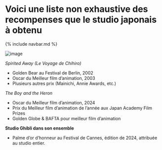 # Voici une liste non exhaustive des recompenses que le studio japonais à obtenu

{% include navbar.md %}

![image](https://github.com/user-attachments/assets/4d162226-930f-4730-b235-bab45312dd9a)


*Spirited Away (Le Voyage de Chihiro)*

- Golden Bear au Festival de Berlin, 2002 
- Oscar du Meilleur film d’animation, 2003 
- Plusieurs autres prix (Mainichi, Annie Awards, etc.) 

*The Boy and the Heron*

- Oscar du Meilleur film d’animation, 2024 
- Prix du Meilleur film d’animation de l’année aux Japan Academy Film Prizes 
- Golden Globe & BAFTA pour meilleur film d’animation 

**Studio Ghibli dans son ensemble**

- Palme d’or d’honneur au Festival de Cannes, édition de 2024, attribuée au studio entier.
